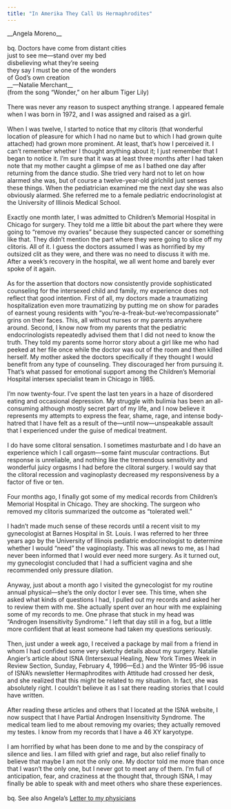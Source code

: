 ```yaml
---
title: "In Amerika They Call Us Hermaphrodites"
---
```


\_\_Angela Moreno\_\_<br><br>bq. Doctors have come from distant cities<br>just to see me&#8212;stand over my bed<br>disbelieving what they&#8217;re seeing<br>they say I must be one of the wonders<br>of God&#8217;s own creation<br>\_\_&#8212;Natalie Merchant\_\_<br>(from the song &#8220;Wonder,&#8221; on her album Tiger Lily)<br><br>There was never any reason to suspect anything strange. I appeared female when I was born in 1972, and I was assigned and raised as a girl.<br><br>When I was twelve, I started to notice that my clitoris (that wonderful location of pleasure for which I had no name but to which I had grown quite attached) had grown more prominent. At least, that&#8217;s how I perceived it. I can&#8217;t remember whether I thought anything about it; I just remember that I began to notice it. I&#8217;m sure that it was at least three months after I had taken note that my mother caught a glimpse of me as I bathed one day after returning from the dance studio. She tried very hard not to let on how alarmed she was, but of course a twelve-year-old girlchild just senses these things. When the pediatrician examined me the next day she was also obviously alarmed. She referred me to a female pediatric endocrinologist at the University of Illinois Medical School.<br><br>Exactly one month later, I was admitted to Children&#8217;s Memorial Hospital in Chicago for surgery. They told me a little bit about the part where they were going to &#8220;remove my ovaries&#8221; because they suspected cancer or something like that. They didn&#8217;t mention the part where they were going to slice off my clitoris. All of it. I guess the doctors assumed I was as horrified by my outsized clit as they were, and there was no need to discuss it with me. After a week&#8217;s recovery in the hospital, we all went home and barely ever spoke of it again.<br><br>As for the assertion that doctors now consistently provide sophisticated counseling for the intersexed child and family, my experience does not reflect that good intention. First of all, my doctors made a traumatizing hospitalization even more traumatizing by putting me on show for parades of earnest young residents with &#8220;you&#8217;re-a-freak-but-we&#8217;recompassionate&#8221; grins on their faces. This, all without nurses or my parents anywhere around. Second, I know now from my parents that the pediatric endocrinologists repeatedly advised them that I did not need to know the truth. They told my parents some horror story about a girl like me who had peeked at her file once while the doctor was out of the room and then killed herself. My mother asked the doctors specifically if they thought I would benefit from any type of counseling. They discouraged her from pursuing it. That&#8217;s what passed for emotional support among the Children&#8217;s Memorial Hospital intersex specialist team in Chicago in 1985.<br><br>I&#8217;m now twenty-four. I&#8217;ve spent the last ten years in a haze of disordered eating and occasional depression. My struggle with bulimia has been an all-consuming although mostly secret part of my life, and I now believe it represents my attempts to express the fear, shame, rage, and intense body-hatred that I have felt as a result of the&#8212;until now&#8212;unspeakable assault that I experienced under the guise of medical treatment.<br><br>I do have some clitoral sensation. I sometimes masturbate and I do have an experience which I call orgasm&#8212;some faint muscular contractions. But response is unreliable, and nothing like the tremendous sensitivity and wonderful juicy orgasms I had before the clitoral surgery. I would say that the clitoral recession and vaginoplasty decreased my responsiveness by a factor of five or ten.<br><br>Four months ago, I finally got some of my medical records from Children&#8217;s Memorial Hospital in Chicago. They are shocking. The surgeon who removed my clitoris summarized the outcome as &#8220;tolerated well.&#8221;<br><br>I hadn&#8217;t made much sense of these records until a recent visit to my gynecologist at Barnes Hospital in St. Louis. I was referred to her three years ago by the University of Illinois pediatric endocrinologist to determine whether I would &#8220;need&#8221; the vaginoplasty. This was all news to me, as I had never been informed that I would ever need more surgery. As it turned out, my gynecologist concluded that I had a sufficient vagina and she recommended only pressure dilation.<br><br>Anyway, just about a month ago I visited the gynecologist for my routine annual physical&#8212;she&#8217;s the only doctor I ever see. This time, when she asked what kinds of questions I had, I pulled out my records and asked her to review them with me. She actually spent over an hour with me explaining some of my records to me. One phrase that stuck in my head was &#8220;Androgen Insensitivity Syndrome.&#8221; I left that day still in a fog, but a little more confident that at least someone had taken my questions seriously.<br><br>Then, just under a week ago, I received a package by mail from a friend in whom I had confided some very sketchy details about my surgery. Natalie Angier&#8217;s article about <span class="caps">ISNA</span> (Intersexual Healing, New York Times Week in Review Section, Sunday, February 4, 1996&#8212;Ed.) and the Winter 95-96 issue of <span class="caps">ISNA</span>&#8217;s newsletter Hermaphrodites with Attitude had crossed her desk, and she realized that this might be related to my situation. In fact, she was absolutely right. I couldn&#8217;t believe it as I sat there reading stories that I could have written.<br><br>After reading these articles and others that I located at the <span class="caps">ISNA</span> website, I now suspect that I have Partial Androgen Insensitivity Syndrome. The medical team lied to me about removing my ovaries; they actually removed my testes. I know from my records that I have a 46 XY karyotype.<br><br>I am horrified by what has been done to me and by the conspiracy of silence and lies. I am filled with grief and rage, but also relief finally to believe that maybe I am not the only one. My doctor told me more than once that I wasn&#8217;t the only one, but I never got to meet any of them. I&#8217;m full of anticipation, fear, and craziness at the thought that, through <span class="caps">ISNA</span>, I may finally be able to speak with and meet others who share these experiences.<br><br>bq. See also Angela&#8217;s [Letter to my physicians][1]

 [1]: /books/chrysalis/moreno_letter.